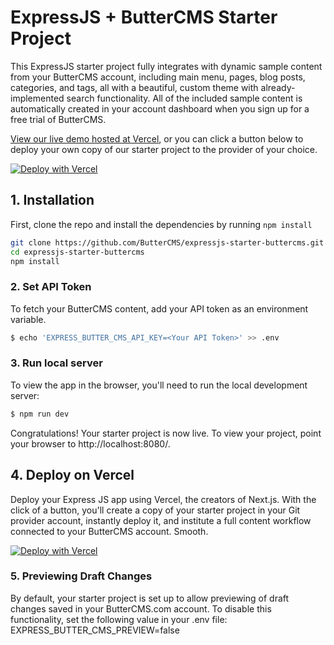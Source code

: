 # ExpressJS + ButterCMS Starter Project

This ExpressJS starter project fully integrates with dynamic sample content from your ButterCMS account, including main menu, pages, blog posts, categories, and tags, all with a beautiful, custom theme with already-implemented search functionality. All of the included sample content is automatically created in your account dashboard when you sign up for a free trial of ButterCMS.

[View our live demo hosted at Vercel](https://express-starter-buttercms-dxheroes.vercel.app), or you can click a button below to deploy your own copy of our starter project to the provider of your choice.

[![Deploy with Vercel](https://vercel.com/button)](https://vercel.com/new/clone?repository-url=https%3A%2F%2Fgithub.com%2FButterCMS%2Fexpressjs-starter-buttercms&env=EXPRESSJS_BUTTER_CMS_API_KEY&envDescription=Your%20ButterCMS%20API%20Token&envLink=https%3A%2F%2Fbuttercms.com%2Fsettings%2F&project-name=expressjs-starter-buttercms&repo-name=expressjs-starter-buttercms&redirect-url=https%3A%2F%2Fbuttercms.com%2Fonboarding%2Fvercel-starter-deploy-callback%2F&production-deploy-hook=Deploy%20Triggered%20from%20ButterCMS&demo-title=ButterCMS%20Express%20Starter&demo-description=Fully%20integrated%20with%20your%20ButterCMS%20account&demo-url=https%3A%2F%2Fexpressjs-starter-buttercms-demo.vercel.app%2F&demo-image=https://cdn.buttercms.com/r0tGK8xFRti2iRKBJ0eY&repository-name=expressjs-starter-buttercms)

## 1. Installation

First, clone the repo and install the dependencies by running `npm install`

```bash
git clone https://github.com/ButterCMS/expressjs-starter-buttercms.git
cd expressjs-starter-buttercms
npm install
```

### 2. Set API Token

To fetch your ButterCMS content, add your API token as an environment variable.

```bash
$ echo 'EXPRESS_BUTTER_CMS_API_KEY=<Your API Token>' >> .env
```

### 3. Run local server

To view the app in the browser, you'll need to run the local development server:

```bash
$ npm run dev
```

Congratulations! Your starter project is now live. To view your project, point your browser to http://localhost:8080/.

## 4. Deploy on Vercel

Deploy your Express JS app using Vercel, the creators of Next.js. With the click of a button, you'll create a copy of your starter project in your Git provider account, instantly deploy it, and institute a full content workflow connected to your ButterCMS account. Smooth.

[![Deploy with Vercel](https://vercel.com/button)](https://vercel.com/new/clone?repository-url=https%3A%2F%2Fgithub.com%2FButterCMS%2Fexpressjs-starter-buttercms&env=EXPRESS_BUTTER_CMS_API_KEY&envDescription=Your%20ButterCMS%20API%20Token&envLink=https%3A%2F%2Fbuttercms.com%2Fsettings%2F&project-name=expressjs-starter-buttercms&repo-name=expressjs-starter-buttercms&redirect-url=https%3A%2F%2Fbuttercms.com%2Fonboarding%2Fvercel-starter-deploy-callback%2F&production-deploy-hook=Deploy%20Triggered%20from%20ButterCMS&demo-title=ButterCMS%20Expressjs%20Starter&demo-description=Fully%20integrated%20with%20your%20ButterCMS%20account&demo-url=https%3A%2F%2Fexpressjs-starter-buttercms.vercel.app%2F&demo-image=https://cdn.buttercms.com/r0tGK8xFRti2iRKBJ0eY&repository-name=expressjs-starter-buttercms)

### 5. Previewing Draft Changes

By default, your starter project is set up to allow previewing of draft changes saved in your ButterCMS.com account. To disable this functionality, set the following value in your .env file: EXPRESS_BUTTER_CMS_PREVIEW=false
